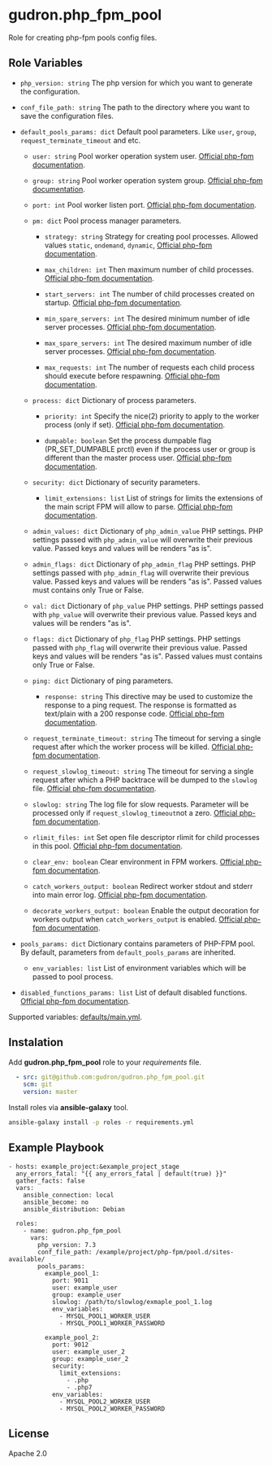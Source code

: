 gudron.php_fpm_pool
===================

Role for creating php-fpm pools config files.

Role Variables
--------------

  * `php_version: string`
    The php version for which you want to generate the configuration.

  * `conf_file_path: string`
    The path to the directory where you want to save the configuration files.

  * `default_pools_params: dict`
    Default pool parameters. Like `user`, `group`, `request_terminate_timeout` and etc.

    * `user: string`
      Pool worker operation system user. [Official php-fpm documentation](https://www.php.net/manual/en/install.fpm.configuration.php#user).

    * `group: string`
      Pool worker operation system group. [Official php-fpm documentation](https://www.php.net/manual/en/install.fpm.configuration.php#group).

    * `port: int`
      Pool worker listen port. [Official php-fpm documentation](https://www.php.net/manual/en/install.fpm.configuration.php#listen).

    * `pm: dict`
      Pool process manager parameters.

      * `strategy: string`
        Strategy for creating pool processes. Allowed values `static`, `ondemand`, `dynamic`, [Official php-fpm documentation](https://www.php.net/manual/en/install.fpm.configuration.php#pm).

      * `max_children: int`
        Then maximum number of child processes. [Official php-fpm documentation](https://www.php.net/manual/en/install.fpm.configuration.php#pm.max-children).

      * `start_servers: int`
        The number of child processes created on startup. [Official php-fpm documentation](https://www.php.net/manual/en/install.fpm.configuration.php#pm.start-servers).

      * `min_spare_servers: int`
        The desired minimum number of idle server processes. [Official php-fpm documentation](https://www.php.net/manual/en/install.fpm.configuration.php#pm.min-spare-servers).

      * `max_spare_servers: int`
        The desired maximum number of idle server processes. [Official php-fpm documentation](https://www.php.net/manual/en/install.fpm.configuration.php#pm.max-spare-servers).

      * `max_requests: int`
        The number of requests each child process should execute before respawning. [Official php-fpm documentation](https://www.php.net/manual/en/install.fpm.configuration.php#pm.max-requests).

    * `process: dict`
      Dictionary of process parameters.
      
      * `priority: int`
        Specify the nice(2) priority to apply to the worker process (only if set). [Official php-fpm documentation](https://www.php.net/manual/en/install.fpm.configuration.php#worker-process-priority).

      * `dumpable: boolean`
        Set the process dumpable flag (PR_SET_DUMPABLE prctl) even if the process user or group is different than the master process user. [Official php-fpm documentation](https://www.php.net/manual/en/install.fpm.configuration.php#process-dumpable).

    * `security: dict`
      Dictionary of security parameters.

      * `limit_extensions: list`
        List of strings for limits the extensions of the main script FPM will allow to parse. [Official php-fpm documentation](https://www.php.net/manual/en/install.fpm.configuration.php#security-limit-extensions).

    * `admin_values: dict`
      Dictionary of `php_admin_value` PHP settings. PHP settings passed with `php_admin_value` will overwrite their previous value. Passed keys and values will be renders "as is".

    * `admin_flags: dict`
      Dictionary of `php_admin_flag` PHP settings. PHP settings passed with `php_admin_flag` will overwrite their previous value. Passed keys and values will be renders "as is". Passed values must contains only True or False.

    * `val: dict`
      Dictionary of `php_value` PHP settings. PHP settings passed with `php_value` will overwrite their previous value. Passed keys and values will be renders "as is".

    * `flags: dict`
      Dictionary of `php_flag` PHP settings. PHP settings passed with `php_flag` will overwrite their previous value. Passed keys and values will be renders "as is". Passed values must contains only True or False.

    * `ping: dict`
      Dictionary of ping parameters.

      * `response: string`
        This directive may be used to customize the response to a ping request. The response is formatted as text/plain with a 200 response code. [Official php-fpm documentation](https://www.php.net/manual/en/install.fpm.configuration.php#ping.response).

    * `request_terminate_timeout: string`
      The timeout for serving a single request after which the worker process will be killed. [Official php-fpm documentation](https://www.php.net/manual/en/install.fpm.configuration.php#request-terminate-timeout).

    * `request_slowlog_timeout: string`
      The timeout for serving a single request after which a PHP backtrace will be dumped to the `slowlog` file. [Official php-fpm documentation](https://www.php.net/manual/en/install.fpm.configuration.php#request-slowlog-timeout).

    * `slowlog: string`
      The log file for slow requests. Parameter will be processed only if `request_slowlog_timeout`not a zero. [Official php-fpm documentation](https://www.php.net/manual/en/install.fpm.configuration.php#slowlog).

    * `rlimit_files: int`
      Set open file descriptor rlimit for child processes in this pool. [Official php-fpm documentation](https://www.php.net/manual/en/install.fpm.configuration.php#rlimit-files).

    * `clear_env: boolean`
      Clear environment in FPM workers. [Official php-fpm documentation](https://www.php.net/manual/en/install.fpm.configuration.php#clear-env).

    * `catch_workers_output: boolean`
      Redirect worker stdout and stderr into main error log. [Official php-fpm documentation](https://www.php.net/manual/en/install.fpm.configuration.php#catch-workers-output).

    * `decorate_workers_output: boolean`
      Enable the output decoration for workers output when `catch_workers_output` is enabled. [Official php-fpm documentation](https://www.php.net/manual/en/install.fpm.configuration.php#decorate-workers-output).

  * `pools_params: dict`
    Dictionary contains parameters of PHP-FPM pool. By default, parameters from `default_pools_params` are inherited. 

    * `env_variables: list`
      List of environment variables which will be passed to pool process.

  * `disabled_functions_params: list`
    List of default disabled functions. [Official php-fpm documentation](https://www.php.net/manual/en/ini.core.php#ini.disable-functions).

  Supported variables: [defaults/main.yml](defaults/main.yml).

Instalation
-----------

Add **gudron.php_fpm_pool** role to your *requirements* file.

```yaml
  - src: git@github.com:gudron/gudron.php_fpm_pool.git
    scm: git
    version: master
```

Install roles via **ansible-galaxy** tool.

```bash
ansible-galaxy install -p roles -r requirements.yml
```

Example Playbook
----------------

    - hosts: example_project:&example_project_stage
      any_errors_fatal: "{{ any_errors_fatal | default(true) }}"
      gather_facts: false
      vars:
        ansible_connection: local
        ansible_become: no
        ansible_distribution: Debian
            
      roles:
        - name: gudron.php_fpm_pool
          vars: 
            php_version: 7.3
            conf_file_path: /example/project/php-fpm/pool.d/sites-available/
            pools_params:
              example_pool_1:
                port: 9011
                user: example_user
                group: example_user
                slowlog: /path/to/slowlog/exmaple_pool_1.log
                env_variables:
                  - MYSQL_POOL1_WORKER_USER
                  - MYSQL_POOL1_WORKER_PASSWORD

              example_pool_2:
                port: 9012
                user: example_user_2
                group: example_user_2
                security:
                  limit_extensions:
                    - .php
                    - .php7
                env_variables:
                  - MYSQL_POOL2_WORKER_USER
                  - MYSQL_POOL2_WORKER_PASSWORD

License
-------

Apache 2.0